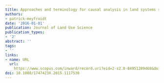 ```yaml
---
title: Approaches and terminology for causal analysis in land systems science
authors:
- patrick-meyfroidt
date: '2016-01-01'
publication: Journal of Land Use Science
publication_types:
- '2'
abstract: ''
tags:
- ''
links:
- name: URL
  url: 
    https://www.scopus.com/inward/record.uri?eid=2-s2.0-84951289468&doi=10.1080%2f1747423X.2015.1117530&partnerID=40&md5=bcd4404c222695597df33002d7581d96
doi: 10.1080/1747423X.2015.1117530
---
```

